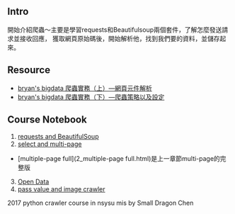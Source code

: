 ## Intro
開始介紹爬蟲～主要是學習requests和Beautifulsoup兩個套件，了解怎麼發送請求並接收回應，
獲取網頁原始碼後，開始解析他，找到我們要的資料，並儲存起來。

## Resource
 - [bryan's bigdata 爬蟲實務（上）—網頁元件解析](http://blog.bryanbigdata.com/2014/12/python-crawler.html)
 - [bryan's bigdata 爬蟲實務（下）—爬蟲策略以及設定](http://blog.bryanbigdata.com/2014/12/python-crawler_29.html)


## Course Notebook
1. [requests and BeautifulSoup](1_requests+and+BeautifulSoup.html)
2. [select and multi-page](2_select+and+multi-page.html)
- [multiple-page full](2_multiple-page full.html)是上一章節multi-page的完整版
3. [Open Data](3_open+data.html)
4. [pass value and image crawler](4_pass+value+and+omg+crawler.html)

<copyright>2017 python crawler course in nsysu mis by Small Dragon Chen</copyright>

